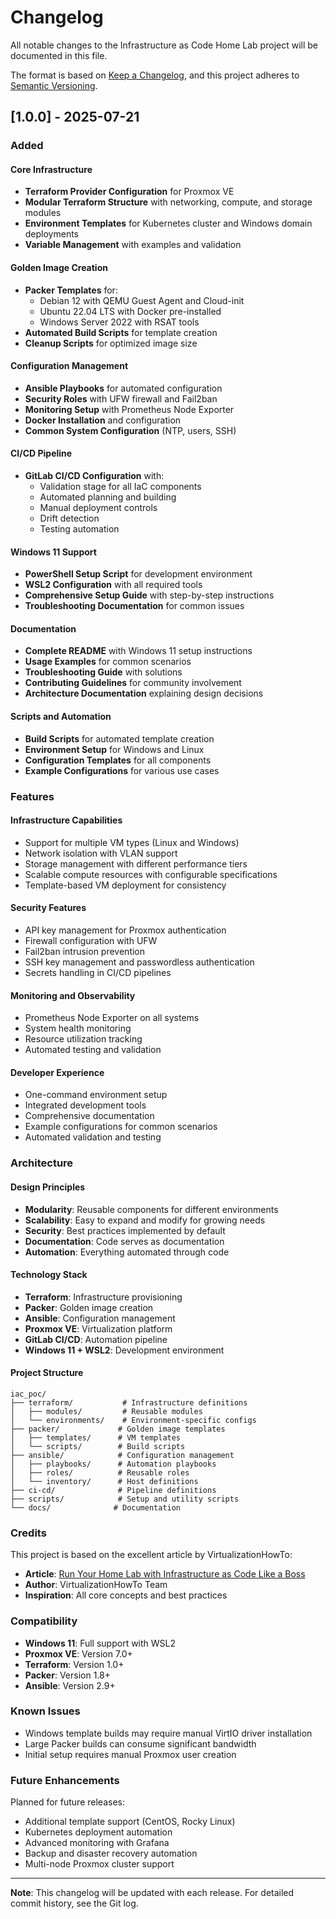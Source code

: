 # Changelog

All notable changes to the Infrastructure as Code Home Lab project will be documented in this file.

The format is based on [Keep a Changelog](https://keepachangelog.com/en/1.0.0/),
and this project adheres to [Semantic Versioning](https://semver.org/spec/v2.0.0.html).

## [1.0.0] - 2025-07-21

### Added

#### Core Infrastructure
- **Terraform Provider Configuration** for Proxmox VE
- **Modular Terraform Structure** with networking, compute, and storage modules
- **Environment Templates** for Kubernetes cluster and Windows domain deployments
- **Variable Management** with examples and validation

#### Golden Image Creation
- **Packer Templates** for:
  - Debian 12 with QEMU Guest Agent and Cloud-init
  - Ubuntu 22.04 LTS with Docker pre-installed
  - Windows Server 2022 with RSAT tools
- **Automated Build Scripts** for template creation
- **Cleanup Scripts** for optimized image size

#### Configuration Management
- **Ansible Playbooks** for automated configuration
- **Security Roles** with UFW firewall and Fail2ban
- **Monitoring Setup** with Prometheus Node Exporter
- **Docker Installation** and configuration
- **Common System Configuration** (NTP, users, SSH)

#### CI/CD Pipeline
- **GitLab CI/CD Configuration** with:
  - Validation stage for all IaC components
  - Automated planning and building
  - Manual deployment controls
  - Drift detection
  - Testing automation

#### Windows 11 Support
- **PowerShell Setup Script** for development environment
- **WSL2 Configuration** with all required tools
- **Comprehensive Setup Guide** with step-by-step instructions
- **Troubleshooting Documentation** for common issues

#### Documentation
- **Complete README** with Windows 11 setup instructions
- **Usage Examples** for common scenarios
- **Troubleshooting Guide** with solutions
- **Contributing Guidelines** for community involvement
- **Architecture Documentation** explaining design decisions

#### Scripts and Automation
- **Build Scripts** for automated template creation
- **Environment Setup** for Windows and Linux
- **Configuration Templates** for all components
- **Example Configurations** for various use cases

### Features

#### Infrastructure Capabilities
- Support for multiple VM types (Linux and Windows)
- Network isolation with VLAN support
- Storage management with different performance tiers
- Scalable compute resources with configurable specifications
- Template-based VM deployment for consistency

#### Security Features
- API key management for Proxmox authentication
- Firewall configuration with UFW
- Fail2ban intrusion prevention
- SSH key management and passwordless authentication
- Secrets handling in CI/CD pipelines

#### Monitoring and Observability
- Prometheus Node Exporter on all systems
- System health monitoring
- Resource utilization tracking
- Automated testing and validation

#### Developer Experience
- One-command environment setup
- Integrated development tools
- Comprehensive documentation
- Example configurations for common scenarios
- Automated validation and testing

### Architecture

#### Design Principles
- **Modularity**: Reusable components for different environments
- **Scalability**: Easy to expand and modify for growing needs
- **Security**: Best practices implemented by default
- **Documentation**: Code serves as documentation
- **Automation**: Everything automated through code

#### Technology Stack
- **Terraform**: Infrastructure provisioning
- **Packer**: Golden image creation
- **Ansible**: Configuration management
- **Proxmox VE**: Virtualization platform
- **GitLab CI/CD**: Automation pipeline
- **Windows 11 + WSL2**: Development environment

#### Project Structure
```
iac_poc/
├── terraform/           # Infrastructure definitions
│   ├── modules/         # Reusable modules
│   └── environments/    # Environment-specific configs
├── packer/             # Golden image templates
│   ├── templates/      # VM templates
│   └── scripts/        # Build scripts
├── ansible/            # Configuration management
│   ├── playbooks/      # Automation playbooks
│   ├── roles/          # Reusable roles
│   └── inventory/      # Host definitions
├── ci-cd/              # Pipeline definitions
├── scripts/            # Setup and utility scripts
└── docs/              # Documentation
```

### Credits

This project is based on the excellent article by VirtualizationHowTo:
- **Article**: [Run Your Home Lab with Infrastructure as Code Like a Boss](https://www.virtualizationhowto.com/2025/07/run-your-home-lab-with-infrastructure-as-code-like-a-boss/)
- **Author**: VirtualizationHowTo Team
- **Inspiration**: All core concepts and best practices

### Compatibility

- **Windows 11**: Full support with WSL2
- **Proxmox VE**: Version 7.0+
- **Terraform**: Version 1.0+
- **Packer**: Version 1.8+
- **Ansible**: Version 2.9+

### Known Issues

- Windows template builds may require manual VirtIO driver installation
- Large Packer builds can consume significant bandwidth
- Initial setup requires manual Proxmox user creation

### Future Enhancements

Planned for future releases:
- Additional template support (CentOS, Rocky Linux)
- Kubernetes deployment automation
- Advanced monitoring with Grafana
- Backup and disaster recovery automation
- Multi-node Proxmox cluster support

---

**Note**: This changelog will be updated with each release. For detailed commit history, see the Git log.
